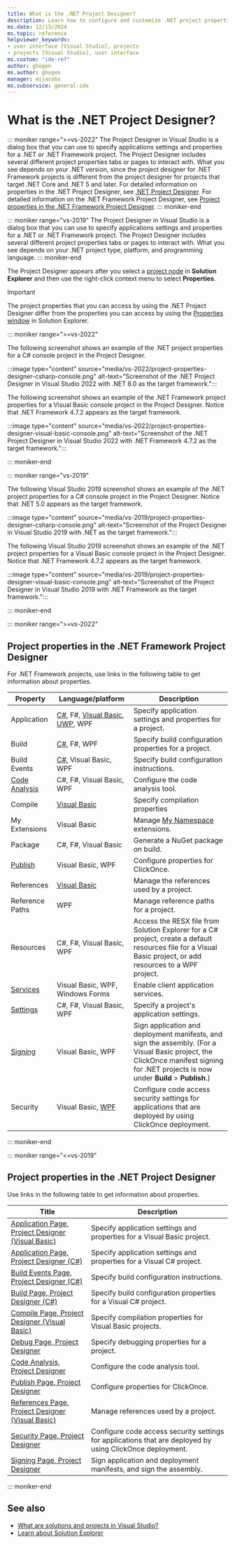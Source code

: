 ```yaml
---
title: What is the .NET Project Designer?
description: Learn how to configure and customize .NET project properties by using the Project Designer.
ms.date: 12/13/2024
ms.topic: reference
helpviewer_keywords:
- user interface [Visual Studio], projects
- projects [Visual Studio], user interface
ms.custom: "ide-ref"
author: ghogen
ms.author: ghogen
manager: mijacobs
ms.subservice: general-ide
---
```

# What is the .NET Project Designer?

::: moniker range=">=vs-2022"
The Project Designer in Visual Studio is a dialog box that you can use to specify applications settings and properties for a .NET or .NET Framework project. The Project Designer includes several different project properties tabs or pages to interact with. What you see depends on your .NET version, since the project designer for .NET Framework projects is different from the project designer for projects that target .NET Core and .NET 5 and later. For detailed information on properties in the .NET Project Designer, see [.NET Project Designer](../ide/project-designer-dotnet-csharp.md). For detailed information on the .NET Framework Project Designer, see [Project properties in the .NET Framework Project Designer](#project-properties-in-the-net-framework-project-designer).
::: moniker-end

::: moniker range="vs-2019"
The Project Designer in Visual Studio is a dialog box that you can use to specify applications settings and properties for a .NET or .NET Framework project. The Project Designer includes several different project properties tabs or pages to interact with. What you see depends on your .NET project type, platform, and programming language.
::: moniker-end

The Project Designer appears after you select a [project node](../ide/use-solution-explorer.md#solution-explorer-ui) in **Solution Explorer** and then use the right-click context menu to select **Properties**.

> [!IMPORTANT]
> The project properties that you can access by using the .NET Project Designer differ from the properties you can access by using the [Properties window](properties-window.md) in Solution Explorer.

::: moniker range=">=vs-2022"

The following screenshot shows an example of the .NET project properties for a C# console project in the Project Designer.

:::image type="content" source="media/vs-2022/project-properties-designer-csharp-console.png" alt-text="Screenshot of the .NET Project Designer in Visual Studio 2022 with .NET 8.0 as the target framework.":::

The following screenshot shows an example of the .NET Framework project properties for a Visual Basic console project in the Project Designer. Notice that .NET Framework 4.7.2 appears as the target framework.

:::image type="content" source="media/vs-2022/project-properties-designer-visual-basic-console.png" alt-text="Screenshot of the .NET Project Designer in Visual Studio 2022 with .NET Framework 4.7.2 as the target framework.":::

::: moniker-end

::: moniker range="vs-2019"

The following Visual Studio 2019 screenshot shows an example of the .NET project properties for a C# console project in the Project Designer. Notice that .NET 5.0 appears as the target framework.

:::image type="content" source="media/vs-2019/project-properties-designer-csharp-console.png" alt-text="Screenshot of the Project Designer in Visual Studio 2019 with .NET as the target framework.":::

The following Visual Studio 2019 screenshot shows an example of the .NET project properties for a Visual Basic console project in the Project Designer. Notice that .NET Framework 4.7.2 appears as the target framework.

:::image type="content" source="media/vs-2019/project-properties-designer-visual-basic-console.png" alt-text="Screenshot of the Project Designer in Visual Studio 2019 with .NET Framework as the target framework.":::

::: moniker-end

::: moniker range=">=vs-2022"

## Project properties in the .NET Framework Project Designer

For .NET Framework projects, use links in the following table to get information about properties.

|Property       |Language/platform      |Description                                                              |
|---------------|-----------------------|-------------------------------------------------------------------------|
|Application     | [C#](/previous-versions/visualstudio/visual-studio-2017/ide/reference/application-page-project-designer-csharp), F#, [Visual Basic](/previous-versions/visualstudio/visual-studio-2017/ide/reference/application-page-project-designer-visual-basic), [UWP](/previous-versions/visualstudio/visual-studio-2017/ide/reference/application-page-project-designer-uwp), WPF  | Specify application settings and properties for a project. |
|Build           | [C#](/previous-versions/visualstudio/visual-studio-2017/ide/reference/build-page-project-designer-csharp), F#, WPF |  Specify build configuration properties for a project. |
|Build Events    | [C#](/previous-versions/visualstudio/visual-studio-2017/ide/reference/build-events-page-project-designer-csharp), Visual Basic, WPF | Specify build configuration instructions. |
|[Code Analysis](/previous-versions/visualstudio/visual-studio-2017/ide/reference/code-analysis-project-designer)  | C#, F#, Visual Basic, WPF  | Configure the code analysis tool. |
|Compile         | [Visual Basic](/previous-versions/visualstudio/visual-studio-2017/ide/reference/compile-page-project-designer-visual-basic) | Specify compilation properties |
|My Extensions | Visual Basic | Manage [My Namespace](/dotnet/visual-basic/developing-apps/customizing-extending-my/) extensions. |
|Package | C#, F#, Visual Basic | Generate a NuGet package on build. |
|[Publish](/previous-versions/visualstudio/visual-studio-2017/ide/reference/publish-page-project-designer) | Visual Basic, WPF | Configure properties for ClickOnce.|
|References      | [Visual Basic](/previous-versions/visualstudio/visual-studio-2017/ide/reference/references-page-project-designer-visual-basic) | Manage the references used by a project. |
|Reference Paths | WPF                   | Manage reference paths for a project. |
|Resources       | C#, F#, Visual Basic, WPF |  Access the RESX file from Solution Explorer for a C# project, create a default resources file for a Visual Basic project, or add resources to a WPF project. |
|[Services](/previous-versions/visualstudio/visual-studio-2017/ide/reference/services-page-project-designer) | Visual Basic, WPF, Windows Forms | Enable client application services. |
|[Settings](/previous-versions/visualstudio/visual-studio-2017/ide/reference/settings-page-project-designer) | C#, F#, Visual Basic, WPF | Specify a project's application settings. |
|[Signing](/previous-versions/visualstudio/visual-studio-2017/ide/reference/signing-page-project-designer) |  Visual Basic, WPF | Sign application and deployment manifests, and sign the assembly. (For a Visual Basic project, the ClickOnce manifest signing for .NET projects is now under **Build** > **Publish**.) |
|Security |  Visual Basic, [WPF](/previous-versions/visualstudio/visual-studio-2017/ide/reference/security-page-project-designer) | Configure code access security settings for applications that are deployed by using ClickOnce deployment.

::: moniker-end

::: moniker range="<=vs-2019"

## Project properties in the .NET Project Designer

Use links in the following table to get information about properties.

| Title | Description |
| - | - |
| [Application Page, Project Designer (Visual Basic)](/previous-versions/visualstudio/visual-studio-2017/ide/reference/application-page-project-designer-visual-basic) | Specify application settings and properties for a Visual Basic project. |
| [Application Page, Project Designer (C#)](/previous-versions/visualstudio/visual-studio-2017/ide/reference/application-page-project-designer-csharp) | Specify application settings and properties for a Visual C# project. |
| [Build Events Page, Project Designer (C#)](/previous-versions/visualstudio/visual-studio-2017/ide/reference/build-events-page-project-designer-csharp) | Specify build configuration instructions. |
| [Build Page, Project Designer (C#)](/previous-versions/visualstudio/visual-studio-2017/ide/reference/build-page-project-designer-csharp) | Specify build configuration properties for a Visual C# project. |
| [Compile Page, Project Designer (Visual Basic)](/previous-versions/visualstudio/visual-studio-2017/ide/reference/compile-page-project-designer-visual-basic) | Specify compilation properties for Visual Basic projects. |
| [Debug Page, Project Designer](/previous-versions/visualstudio/visual-studio-2017/ide/reference/debug-page-project-designer) | Specify debugging properties for a project. |
| [Code Analysis, Project Designer](/previous-versions/visualstudio/visual-studio-2017/ide/reference/code-analysis-project-designer) | Configure the code analysis tool. |
| [Publish Page, Project Designer](/previous-versions/visualstudio/visual-studio-2017/ide/reference/publish-page-project-designer) | Configure properties for ClickOnce. |
| [References Page, Project Designer (Visual Basic)](/previous-versions/visualstudio/visual-studio-2017/ide/reference/references-page-project-designer-visual-basic) | Manage references used by a project. |
| [Security Page, Project Designer](/previous-versions/visualstudio/visual-studio-2017/ide/reference/security-page-project-designer) | Configure code access security settings for applications that are deployed by using ClickOnce deployment. |
| [Signing Page, Project Designer](/previous-versions/visualstudio/visual-studio-2017/ide/reference/signing-page-project-designer) | Sign application and deployment manifests, and sign the assembly. |

::: moniker-end

## See also

- [What are solutions and projects in Visual Studio?](../ide/solutions-and-projects-in-visual-studio.md)
- [Learn about Solution Explorer](../ide/use-solution-explorer.md)

